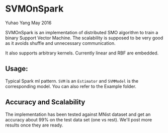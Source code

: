 # SVMOnSpark

Yuhao Yang
May 2016

SVMOnSpark is an implementation of distributed SMO algorithm to train a binary Support Vector Machine.
The scalability is supposed to be very good as it avoids shuffle and unnecessary communication.

It also supports arbitrary kernels. Currently linear and RBF are embedded.


## Usage:
Typical Spark ml pattern. `SVM` is an `Estimator` and `SVMModel` is the corresponding model. You can also refer to the
Example folder.


## Accuracy and Scalability
The implementation has been tested against MNist dataset and get an accuracy about 99% on the test data set (one vs rest).
We'll post more results once they are ready.



